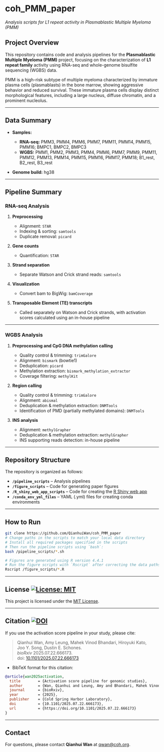# coh_PMM_paper

_Analysis scripts for L1 repeat activity in Plasmablastic Multiple Myeloma (PMM)_

## Project Overview

This repository contains code and analysis pipelines for the **Plasmablastic Multiple Myeloma (PMM)** project, focusing on the characterization of **L1 repeat family** activity using RNA-seq and whole-genome bisulfite sequencing (WGBS) data.

PMM is a high-risk subtype of multiple myeloma characterized by immature plasma cells (plasmablasts) in the bone marrow, showing aggressive behavior and reduced survival. These immature plasma cells display distinct morphological features, including a large nucleus, diffuse chromatin, and a prominent nucleolus.

---

## Data Summary

- **Samples:**
  - **RNA-seq:** PMM3, PMM4, PMM6, PMM7, PMM11, PMM14, PMM15, PMM16; BMPC1, BMPC2, BMPC3
  - **WGBS:** PMM1, PMM2, PMM3, PMM4, PMM6, PMM7, PMM9, PMM11, PMM12, PMM13, PMM14, PMM15, PMM16, PMM17, PMM18; B1_rest, B2_rest, B3_rest

- **Genome build:** hg38

---

## Pipeline Summary

### RNA-seq Analysis

1. **Preprocessing**
   - Alignment: `STAR`
   - Indexing & sorting: `samtools`
   - Duplicate removal: `picard`

2. **Gene counts**
   - Quantification: `STAR`

3. **Strand separation**
   - Separate Watson and Crick strand reads: `samtools`

4. **Visualization**
   - Convert bam to BigWig: `bamCoverage`

5. **Transposable Element (TE) transcripts**
   - Called separately on Watson and Crick strands, with activation scores calculated using an in-house pipeline

---

### WGBS Analysis

1. **Preprocessing and CpG DNA methylation calling**
   - Quality control & trimming: `trimGalore`
   - Alignment: `bismark` (bowtie1)
   - Deduplication: `picard`
   - Methylation extraction: `bismark_methylation_extractor`
   - Coverage filtering: `methylKit`

2. **Region calling**
   - Quality control & trimming: `trimGalore`
   - Alignment: `abismal`
   - Deduplication & methylation extraction: `DNMTools`
   - Identification of PMD (partially methylated domains): `DNMTools`

3. **INS analysis**
   - Alignment: `methylGrapher`
   - Deduplication & methylation extraction: `methylGrapher`
   - INS supporting reads detection: in-house pipeline

---

## Repository Structure

The repository is organized as follows:

- **`/pipeline_scripts`**        – Analysis pipelines
- **`/figure_scripts`**          – Code for generating paper figures
- **`/R_shiny_web_app_scripts`** – Code for creating the [R Shiny web app](https://qianhui.shinyapps.io/ShinyApp_INS/)
- **`/conda_env_yml_files`**     – YAML (.yml) files for creating conda environments

---

## How to Run

```bash
git clone https://github.com/QianhuiWan/coh_PMM_paper
# Change paths in the scripts to match your local data directory
# Install all required packages specified in the scripts
# Then run the pipeline scripts using `bash`:
bash /pipeline_scripts/*.sh

# Figures are generated using R version 4.4.1
# Run the figure scripts with `Rscript` after correcting the data paths
Rscript /figure_scripts/*.R
```

---

## License [![License: MIT](https://img.shields.io/badge/License-MIT-yellow.svg)](LICENSE)

This project is licensed under the [MIT License](LICENSE).

---

## Citation [![DOI](https://img.shields.io/badge/DOI-10.1101%2F2025.07.22.666173-blue)](https://doi.org/10.1101/2025.07.22.666173)

If you use the activation score pipeline in your study, please cite:

> Qianhui Wan, Amy Leung, Mahek Vinod Bhandari, Hiroyuki Kato,  
> Joo Y. Song, Dustin E. Schones.  
> *bioRxiv* 2025.07.22.666173.  
> doi: [10.1101/2025.07.22.666173](https://doi.org/10.1101/2025.07.22.666173)

- BibTeX format for this citation:
```bibtex
@article{wan2025activation,
  title        = {Activation score pipeline for genomic studies},
  author       = {Wan, Qianhui and Leung, Amy and Bhandari, Mahek Vinod and Kato, Hiroyuki and Song, Joo Y. and Schones, Dustin E.},
  journal      = {bioRxiv},
  year         = {2025},
  publisher    = {Cold Spring Harbor Laboratory},
  doi          = {10.1101/2025.07.22.666173},
  url          = {https://doi.org/10.1101/2025.07.22.666173}
}
```
---

## Contact

For questions, please contact **Qianhui Wan** at [qwan@coh.org](mailto:qwan@coh.org).


